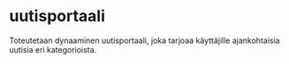 # uutisportaali
Toteutetaan dynaaminen uutisportaali, joka tarjoaa käyttäjille ajankohtaisia uutisia eri kategorioista.
